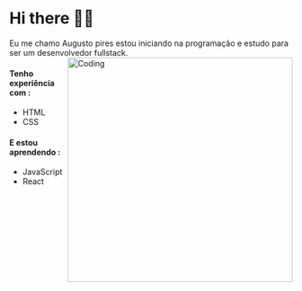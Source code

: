 # Hi there 👋😄
Eu me chamo Augusto pires estou iniciando na programação e estudo para ser um desenvolvedor fullstack.
<img align="right" alt="Coding" width="400" src="https://res.cloudinary.com/practicaldev/image/fetch/s--WXI5d2Ru--/c_limit%2Cf_auto%2Cfl_progressive%2Cq_66%2Cw_800/https://media1.tenor.com/images/0c34272909ee2a4db5606a014082312b/tenor.gif%3Fitemid%3D15828752">

#### Tenho experiência com :
- HTML
- CSS
#### E estou aprendendo :
- JavaScript
- React
